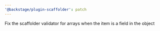 ```yaml
---
'@backstage/plugin-scaffolder': patch
---
```


Fix the scaffolder validator for arrays when the item is a field in the object
